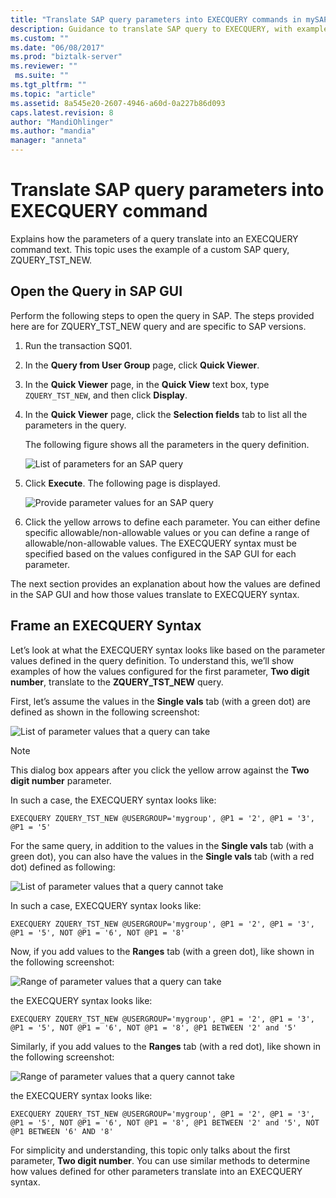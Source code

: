 ```yaml
---
title: "Translate SAP query parameters into EXECQUERY commands in mySAP adapter in BizTalk | Microsoft Docs"
description: Guidance to translate SAP query to EXECQUERY, with examples
ms.custom: ""
ms.date: "06/08/2017"
ms.prod: "biztalk-server"
ms.reviewer: ""
 ms.suite: ""
ms.tgt_pltfrm: ""
ms.topic: "article"
ms.assetid: 8a545e20-2607-4946-a60d-0a227b86d093
caps.latest.revision: 8
author: "MandiOhlinger"
ms.author: "mandia"
manager: "anneta"
---
```

# Translate SAP query parameters into EXECQUERY command
Explains how the parameters of a query translate into an EXECQUERY command text. This topic uses the example of a custom SAP query, ZQUERY_TST_NEW.  
  
## Open the Query in SAP GUI  
 Perform the following steps to open the query in SAP. The steps provided here are for ZQUERY_TST_NEW query and are specific to SAP versions.  
  
1.  Run the transaction SQ01.  
  
2.  In the **Query from User Group** page, click **Quick Viewer**.  
  
3.  In the **Quick Viewer** page, in the **Quick View** text box, type `ZQUERY_TST_NEW`, and then click **Display**.  
  
4.  In the **Quick Viewer** page, click the **Selection fields** tab to list all the parameters in the query.  
  
     The following figure shows all the parameters in the query definition.  
  
     ![List of parameters for an SAP query](../../adapters-and-accelerators/adapter-sap/media/sap-query-param-types.gif "sap_query_param_types")  
  
5.  Click **Execute**. The following page is displayed.  
  
     ![Provide parameter values for an SAP query](../../adapters-and-accelerators/adapter-sap/media/sap-query-all-params.gif "sap_query_all_params")  
  
6.  Click the yellow arrows to define each parameter. You can either define specific allowable/non-allowable values or you can define a range of allowable/non-allowable values.  The EXECQUERY syntax must be specified based on the values configured in the SAP GUI for each parameter.  
  
 The next section provides an explanation about how the values are defined in the SAP GUI and how those values translate to EXECQUERY syntax.  
  
## Frame an EXECQUERY Syntax  
 Let’s look at what the EXECQUERY syntax looks like based on the parameter values defined in the query definition. To understand this, we’ll show examples of how the values configured for the first parameter, **Two digit number**, translate to the  **ZQUERY_TST_NEW** query.  
  
 First, let’s assume the values in the **Single vals** tab (with a green dot) are defined as shown in the following screenshot:  
  
 ![List of parameter values that a query can take](../../adapters-and-accelerators/adapter-sap/media/sap-query-param-val.gif "sap_query_param_val")  
  
> [!NOTE]
>  This dialog box appears after you click the yellow arrow against the **Two digit number** parameter.  
  
 In such a case, the EXECQUERY syntax looks like:  
  
```  
EXECQUERY ZQUERY_TST_NEW @USERGROUP='mygroup', @P1 = '2', @P1 = '3', @P1 = '5'  
```  
  
 For the same query, in addition to the values in the **Single vals** tab (with a green dot), you can also have the values in the **Single vals** tab (with a red dot) defined as following:  
  
 ![List of parameter values that a query cannot take](../../adapters-and-accelerators/adapter-sap/media/2af88a57-4ff6-4bcc-8961-0f25dbfb8166.gif "2af88a57-4ff6-4bcc-8961-0f25dbfb8166")  
  
 In such a case, EXECQUERY syntax looks like:  
  
```  
EXECQUERY ZQUERY_TST_NEW @USERGROUP='mygroup', @P1 = '2', @P1 = '3', @P1 = '5', NOT @P1 = '6', NOT @P1 = '8'  
```  
  
 Now, if you add values to the **Ranges** tab (with a green dot), like shown in the following screenshot:  
  
 ![Range of parameter values that a query can take](../../adapters-and-accelerators/adapter-sap/media/74907c7d-5a7a-4a2d-a614-6a835eca1764.gif "74907c7d-5a7a-4a2d-a614-6a835eca1764")  
  
 the EXECQUERY syntax looks like:  
  
```  
EXECQUERY ZQUERY_TST_NEW @USERGROUP='mygroup', @P1 = '2', @P1 = '3', @P1 = '5', NOT @P1 = '6', NOT @P1 = '8', @P1 BETWEEN '2' and '5'  
```  
  
 Similarly, if you add values to the **Ranges** tab (with a red dot), like shown in the following screenshot:  
  
 ![Range of parameter values that a query cannot take](../../adapters-and-accelerators/adapter-sap/media/ccc6a7bb-bc47-4325-8b58-094201f791bf.gif "ccc6a7bb-bc47-4325-8b58-094201f791bf")  
  
 the EXECQUERY syntax looks like:  
  
```  
EXECQUERY ZQUERY_TST_NEW @USERGROUP='mygroup', @P1 = '2', @P1 = '3', @P1 = '5', NOT @P1 = '6', NOT @P1 = '8', @P1 BETWEEN '2' and '5', NOT @P1 BETWEEN '6' AND '8'  
```  
  
 For simplicity and understanding, this topic only talks about the first parameter, **Two digit number**. You can use similar methods to determine how values defined for other parameters translate into an EXECQUERY syntax.  
  
